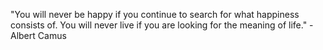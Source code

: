 "You will never be happy if you continue to search for what happiness consists of. You will never live if you are looking for the meaning of life."
-Albert Camus